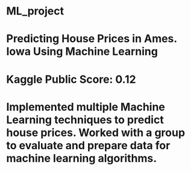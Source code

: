 # ML_project
# Predicting House Prices in Ames. Iowa Using Machine Learning
# Kaggle Public Score: 0.12
# Implemented multiple Machine Learning techniques to predict house prices. Worked with a group to evaluate and prepare data for machine learning algorithms.
